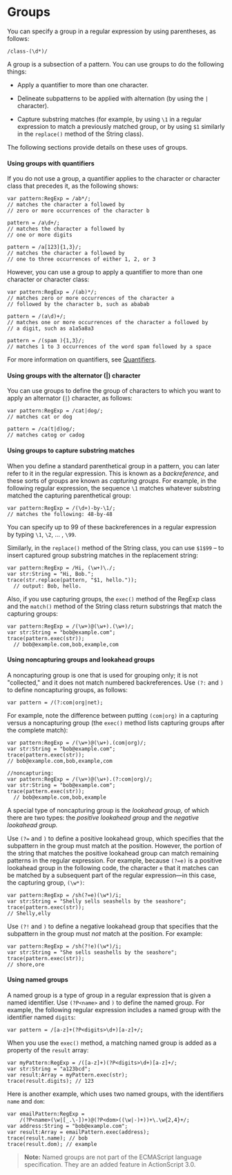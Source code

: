 # Groups

You can specify a group in a regular expression by using parentheses, as
follows:

    /class-(\d*)/

A group is a subsection of a pattern. You can use groups to do the following
things:

- Apply a quantifier to more than one character.

- Delineate subpatterns to be applied with alternation (by using the `|`
  character).

- Capture substring matches (for example, by using `\1` in a regular expression
  to match a previously matched group, or by using `$1` similarly in the
  `replace()` method of the String class).

The following sections provide details on these uses of groups.

#### Using groups with quantifiers

If you do not use a group, a quantifier applies to the character or character
class that precedes it, as the following shows:

    var pattern:RegExp = /ab*/;
    // matches the character a followed by
    // zero or more occurrences of the character b

    pattern = /a\d+/;
    // matches the character a followed by
    // one or more digits

    pattern = /a[123]{1,3}/;
    // matches the character a followed by
    // one to three occurrences of either 1, 2, or 3

However, you can use a group to apply a quantifier to more than one character or
character class:

    var pattern:RegExp = /(ab)*/;
    // matches zero or more occurrences of the character a
    // followed by the character b, such as ababab

    pattern = /(a\d)+/;
    // matches one or more occurrences of the character a followed by
    // a digit, such as a1a5a8a3

    pattern = /(spam ){1,3}/;
    // matches 1 to 3 occurrences of the word spam followed by a space

For more information on quantifiers, see [Quantifiers](./quantifiers.md).

#### Using groups with the alternator (\|) character

You can use groups to define the group of characters to which you want to apply
an alternator (`|`) character, as follows:

    var pattern:RegExp = /cat|dog/;
    // matches cat or dog

    pattern = /ca(t|d)og/;
    // matches catog or cadog

#### Using groups to capture substring matches

When you define a standard parenthetical group in a pattern, you can later refer
to it in the regular expression. This is known as a _backreference_, and these
sorts of groups are known as _capturing groups_. For example, in the following
regular expression, the sequence `\1` matches whatever substring matched the
capturing parenthetical group:

    var pattern:RegExp = /(\d+)-by-\1/;
    // matches the following: 48-by-48

You can specify up to 99 of these backreferences in a regular expression by
typing `\1`, `\2`, ... , `\99`.

Similarly, in the `replace()` method of the String class, you can use `$1$99` –
to insert captured group substring matches in the replacement string:

    var pattern:RegExp = /Hi, (\w+)\./;
    var str:String = "Hi, Bob.";
    trace(str.replace(pattern, "$1, hello."));
      // output: Bob, hello.

Also, if you use capturing groups, the `exec()` method of the RegExp class and
the `match()` method of the String class return substrings that match the
capturing groups:

    var pattern:RegExp = /(\w+)@(\w+).(\w+)/;
    var str:String = "bob@example.com";
    trace(pattern.exec(str));
      // bob@example.com,bob,example,com

#### Using noncapturing groups and lookahead groups

A noncapturing group is one that is used for grouping only; it is not
"collected," and it does not match numbered backreferences. Use `(?:` and `)` to
define noncapturing groups, as follows:

    var pattern = /(?:com|org|net);

For example, note the difference between putting `(com|org)` in a capturing
versus a noncapturing group (the `exec()` method lists capturing groups after
the complete match):

    var pattern:RegExp = /(\w+)@(\w+).(com|org)/;
    var str:String = "bob@example.com";
    trace(pattern.exec(str));
    // bob@example.com,bob,example,com

    //noncapturing:
    var pattern:RegExp = /(\w+)@(\w+).(?:com|org)/;
    var str:String = "bob@example.com";
    trace(pattern.exec(str));
      // bob@example.com,bob,example

A special type of noncapturing group is the _lookahead group,_ of which there
are two types: the _positive lookahead group_ and the _negative lookahead
group._

Use `(?=` and `)` to define a positive lookahead group, which specifies that the
subpattern in the group must match at the position. However, the portion of the
string that matches the positive lookahead group can match remaining patterns in
the regular expression. For example, because `(?=e)` is a positive lookahead
group in the following code, the character `e` that it matches can be matched by
a subsequent part of the regular expression—in this case, the capturing group,
`(\w*)`:

    var pattern:RegExp = /sh(?=e)(\w*)/i;
    var str:String = "Shelly sells seashells by the seashore";
    trace(pattern.exec(str));
    // Shelly,elly

Use `(?!` and `)` to define a negative lookahead group that specifies that the
subpattern in the group must _not_ match at the position. For example:

    var pattern:RegExp = /sh(?!e)(\w*)/i;
    var str:String = "She sells seashells by the seashore";
    trace(pattern.exec(str));
    // shore,ore

#### Using named groups

A named group is a type of group in a regular expression that is given a named
identifier. Use `(?P<name>` and `)` to define the named group. For example, the
following regular expression includes a named group with the identifier named
`digits`:

    var pattern = /[a-z]+(?P<digits>\d+)[a-z]+/;

When you use the `exec()` method, a matching named group is added as a property
of the `result` array:

    var myPattern:RegExp = /([a-z]+)(?P<digits>\d+)[a-z]+/;
    var str:String = "a123bcd";
    var result:Array = myPattern.exec(str);
    trace(result.digits); // 123

Here is another example, which uses two named groups, with the identifiers
`name` and `dom`:

    var emailPattern:RegExp =
        /(?P<name>(\w|[_.\-])+)@(?P<dom>((\w|-)+))+\.\w{2,4}+/;
    var address:String = "bob@example.com";
    var result:Array = emailPattern.exec(address);
    trace(result.name); // bob
    trace(result.dom); // example

> **Note:** Named groups are not part of the ECMAScript language specification.
> They are an added feature in ActionScript 3.0.
